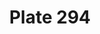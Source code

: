 ---
pid: '294'
an: '9'
title: Plate 294
rev_year: 
_date: 
caption: Coeffure Grecque. Longchamp.
translation: Greek hairstyle. Longchamp.
student: Anne Higonnet
keywords: 
permalink: /plates/294
layout: plate-page
---